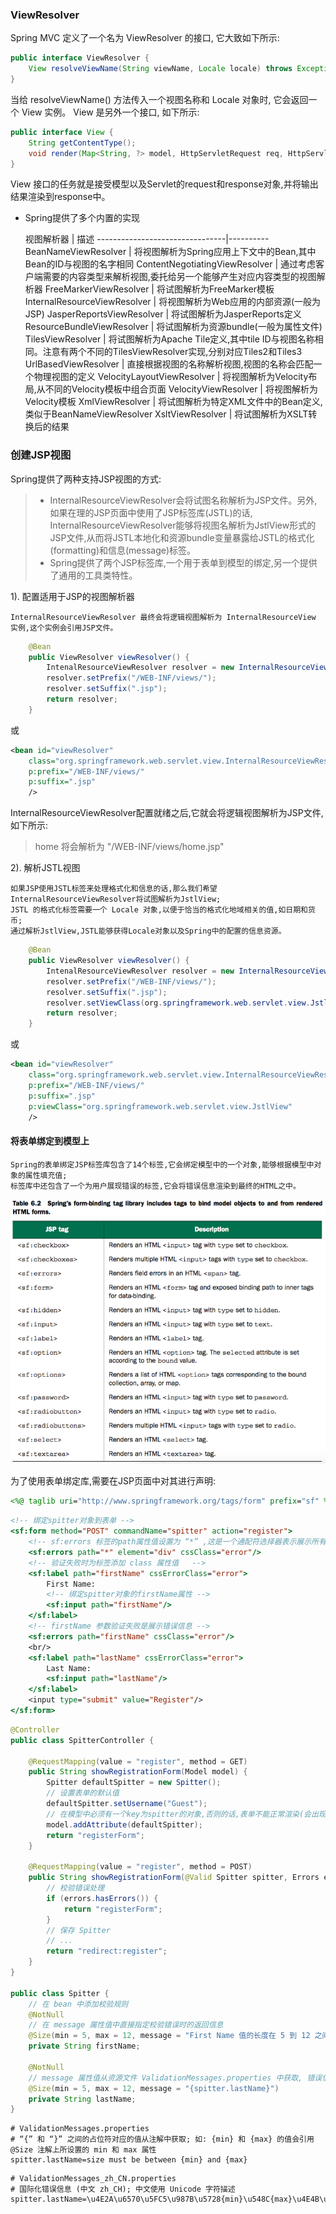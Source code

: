 ### ViewResolver
Spring MVC 定义了一个名为 ViewResolver 的接口, 它大致如下所示:
```java
public interface ViewResolver {
    View resolveViewName(String viewName, Locale locale) throws Exception;
}
```
当给 resolveViewName() 方法传入一个视图名称和 Locale 对象时, 它会返回一个 View 实例。 View 是另外一个接口, 如下所示:
```java
public interface View {
    String getContentType();
    void render(Map<String, ?> model, HttpServletRequest req, HttpServletResponse resp) throws Exception;
}
```
View 接口的任务就是接受模型以及Servlet的request和response对象,并将输出结果渲染到response中。

- Spring提供了多个内置的实现

  视图解析器                     |  描述
--------------------------------|----------
BeanNameViewResolver            | 将视图解析为Spring应用上下文中的Bean,其中Bean的ID与视图的名字相同
ContentNegotiatingViewResolver  | 通过考虑客户端需要的内容类型来解析视图,委托给另一个能够产生对应内容类型的视图解析器
FreeMarkerViewResolver          | 将试图解析为FreeMarker模板
InternalResourceViewResolver    | 将视图解析为Web应用的内部资源(一般为JSP)
JasperReportsViewResolver       | 将试图解析为JasperReports定义
ResourceBundleViewResolver      | 将试图解析为资源bundle(一般为属性文件)
TilesViewResolver               | 将试图解析为Apache Tile定义,其中tile ID与视图名称相同。注意有两个不同的TilesViewResolver实现,分别对应Tiles2和Tiles3
UrlBasedViewResolver            | 直接根据视图的名称解析视图,视图的名称会匹配一个物理视图的定义
VelocityLayoutViewResolver      | 将视图解析为Velocity布局,从不同的Velocity模板中组合页面
VelocityViewResolver            | 将视图解析为Velocity模板
XmlViewResolver                 | 将试图解析为特定XML文件中的Bean定义,类似于BeanNameViewResolver
XsltViewResolver                | 将试图解析为XSLT转换后的结果

### 创建JSP视图

Spring提供了两种支持JSP视图的方式:
> - InternalResourceViewResolver会将试图名称解析为JSP文件。另外,如果在理的JSP页面中使用了JSP标签库(JSTL)的话,
>   InternalResourceViewResolver能够将视图名解析为JstlView形式的JSP文件,从而将JSTL本地化和资源bundle变量暴露给JSTL的格式化(formatting)和信息(message)标签。
> - Spring提供了两个JSP标签库,一个用于表单到模型的绑定,另一个提供了通用的工具类特性。

1). 配置适用于JSP的视图解析器
```text
InternalResourceViewResolver 最终会将逻辑视图解析为 InternalResourceView 实例,这个实例会引用JSP文件。
```
```java
    @Bean
    public ViewResolver viewResolver() {
        IntenalResourceViewResolver resolver = new InternalResourceViewResolver();
        resolver.setPrefix("/WEB-INF/views/");
        resolver.setSuffix(".jsp");
        return resolver;
    }
```
或
```xml
<bean id="viewResolver"
    class="org.springframework.web.servlet.view.InternalResourceViewResolver"
    p:prefix="/WEB-INF/views/"
    p:suffix=".jsp"
    />
```
InternalResourceViewResolver配置就绪之后,它就会将逻辑视图解析为JSP文件,如下所示:
> home 将会解析为 "/WEB-INF/views/home.jsp"

2). 解析JSTL视图
```text
如果JSP使用JSTL标签来处理格式化和信息的话,那么我们希望InternalResourceViewResolver将试图解析为JstlView;
JSTL 的格式化标签需要一个 Locale 对象,以便于恰当的格式化地域相关的值,如日期和货币;
通过解析JstlView,JSTL能够获得Locale对象以及Spring中的配置的信息资源。
```
```java
    @Bean
    public ViewResolver viewResolver() {
        IntenalResourceViewResolver resolver = new InternalResourceViewResolver();
        resolver.setPrefix("/WEB-INF/views/");
        resolver.setSuffix(".jsp");
        resolver.setViewClass(org.springframework.web.servlet.view.JstlView.class);
        return resolver;
    }
```
或
```xml
<bean id="viewResolver"
    class="org.springframework.web.servlet.view.InternalResourceViewResolver"
    p:prefix="/WEB-INF/views/"
    p:suffix=".jsp"
    p:viewClass="org.springframework.web.servlet.view.JstlView"
    />
```
#### 将表单绑定到模型上
```text
Spring的表单绑定JSP标签库包含了14个标签,它会绑定模型中的一个对象,能够根据模型中对象的属性填充值;
标签库中还包含了一个为用户展现错误的标签,它会将错误信息渲染到最终的HTML之中。
```

![sf](sf_taglib.png)

为了使用表单绑定库,需要在JSP页面中对其进行声明:
```jsp
<%@ taglib uri="http://www.springframework.org/tags/form" prefix="sf" %>
```
```jsp
<!-- 绑定spitter对象到表单 -->
<sf:form method="POST" commandName="spitter" action="register">
	<!-- sf:errors 标签的path属性值设置为 “*” ,这是一个通配符选择器表示展示所有属性的所有错误 -->
    <sf:errors path="*" element="div" cssClass="error"/>
    <!-- 验证失败时为标签添加 class 属性值   -->
    <sf:label path="firstName" cssErrorClass="error">
    	First Name:
    	<!-- 绑定spitter对象的firstName属性 -->
        <sf:input path="firstName"/>
    </sf:label>
    <!-- firstName 参数验证失败是展示错误信息 -->
    <sf:errors path="firstName" cssClass="error"/>
    <br/>
    <sf:label path="lastName" cssErrorClass="error">
    	Last Name:
        <sf:input path="lastName"/>
    </sf:label>
    <input type="submit" value="Register"/>
</sf:form>
```
```java
@Controller
public class SpitterController {

    @RequestMapping(value = "register", method = GET)
    public String showRegistrationForm(Model model) {
        Spitter defaultSpitter = new Spitter();
        // 设置表单的默认值
        defaultSpitter.setUsername("Guest");
        // 在模型中必须有一个key为spitter的对象,否则的话,表单不能正常渲染(会出现JSP错误 java.lang.IllegalStateException: Neither BindingResult nor plain target object for bean name 'spitter' available as request attribute)
        model.addAttribute(defaultSpitter);
        return "registerForm";
    }

    @RequestMapping(value = "register", method = POST)
    public String showRegistrationForm(@Valid Spitter spitter, Errors errors) {
        // 校验错误处理
        if (errors.hasErrors()) {
            return "registerForm";
        }
        // 保存 Spitter
        // ...
        return "redirect:register";
    }
}

public class Spitter {
    // 在 bean 中添加校验规则
    @NotNull
    // 在 message 属性值中直接指定校验错误时的返回信息
    @Size(min = 5, max = 12, message = "First Name 值的长度在 5 到 12 之间")
    private String firstName;

    @NotNull
    // message 属性值从资源文件 ValidationMessages.properties 中获取, 错误信息的键包含在 "{" 和 "}" 之间
    @Size(min = 5, max = 12, message = "{spitter.lastName}")
    private String lastName;
}
```
```properties
# ValidationMessages.properties
# “{” 和 “}” 之间的占位符对应的值从注解中获取; 如: {min} 和 {max} 的值会引用 @Size 注解上所设置的 min 和 max 属性
spitter.lastName=size must be between {min} and {max}
```
```properties
# ValidationMessages_zh_CN.properties
# 国际化错误信息 (中文 zh_CH); 中文使用 Unicode 字符描述
spitter.lastName=\u4E2A\u6570\u5FC5\u987B\u5728{min}\u548C{max}\u4E4B\u95F4
```


